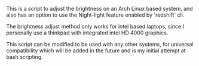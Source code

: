 This is a script to adjust the brightness on an Arch Linux based system, and also has an option to use the Night-light feature
enabled by 'redshift' cli. 


The brightness adjust method only works for intel based laptops, since I personally use a thinkpad with integrated intel HD 4000 graphics.


This script can be modified to be used with any other systems, for universal compatibility which will be added in the future and is
my initial attempt at bash scripting.
